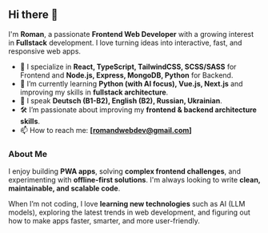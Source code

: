 ## Hi there 👋
I'm **Roman**, a passionate **Frontend Web Developer** with a growing interest in **Fullstack** development. I love turning ideas into interactive, fast, and responsive web apps.  

- 💪 I specialize in **React, TypeScript, TailwindCSS, SCSS/SASS** for Frontend and **Node.js, Express, MongoDB, Python** for Backend.
- 🌱 I’m currently learning **Python (with AI focus), Vue.js, Next.js** and improving my skills in **fullstack architecture**.
- 💬 I speak **Deutsch (B1-B2), English (B2), Russian, Ukrainian**.
- 🛠️ I’m passionate about improving my **frontend & backend architecture skills**.
- 📫 How to reach me: **[romandwebdev@gmail.com]**

### About Me
I enjoy building **PWA apps**, solving **complex frontend challenges**, and experimenting with **offline-first solutions**. I'm always looking to write **clean, maintainable, and scalable code**.  

When I’m not coding, I love **learning new technologies** such as AI (LLM models), exploring the latest trends in web development, and figuring out how to make apps faster, smarter, and more user-friendly.  





<!--
**romanddevcode/romanddevcode** is a ✨ _speial_ ✨ repository because its `README.md` (this file) appears on your GitHub profile.

Here are some ideas to get you started:

- 🔭 I’m currently working on ...
- 🌱 I’m currently learning ...
- 👯 I’m looking to collaborate on ...
- 🤔 I’m looking for help with ...
- 💬 Ask me about ...
- 📫 How to reach me: ...
- 😄 Pronouns: ...
- ⚡ Fun fact: ...
-->
